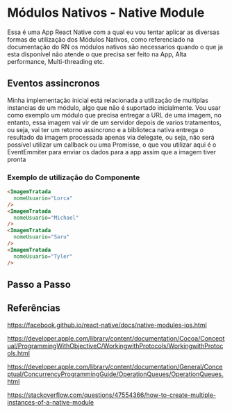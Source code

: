 # Módulos Nativos - Native Module

Essa é uma App React Native com a qual eu vou tentar aplicar as diversas formas de utilização dos Módulos Nativos, como referenciado na documentação do RN os módulos nativos são necessarios quando o que ja esta disponível não atende o que precisa ser feito na App, Alta performance, Multi-threading etc.

## Eventos assincronos

Minha implementação inicial está relacionada a utilização de multiplas instancias de um módulo, algo que não é suportado inicialmente.
Vou usar como exemplo um módulo que precisa entregar a URL de uma imagem, no entanto, essa imagem vai vir de um servidor depois de varios tratamentos, ou seja, vai ter um retorno assincrono e a biblioteca nativa entrega o resultado da imagem processada apenas via delegate, ou seja, não será possível utilizar um callback ou uma Promisse, o que vou utilizar aqui é o EventEmmiter para enviar os dados para a app assim que a imagem tiver pronta

### Exemplo de utilização do Componente

```html
<ImagemTratada 
  nomeUsuario="Lorca"
/>
<ImagemTratada 
  nomeUsuario="Michael"
/>
<ImagemTratada 
  nomeUsuario="Saru"
/>
<ImagemTratada 
  nomeUsuario="Tyler"
/>
```


## Passo a Passo
 

## Referências

https://facebook.github.io/react-native/docs/native-modules-ios.html

https://developer.apple.com/library/content/documentation/Cocoa/Conceptual/ProgrammingWithObjectiveC/WorkingwithProtocols/WorkingwithProtocols.html

https://developer.apple.com/library/content/documentation/General/Conceptual/ConcurrencyProgrammingGuide/OperationQueues/OperationQueues.html

https://stackoverflow.com/questions/47554366/how-to-create-multiple-instances-of-a-native-module